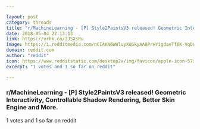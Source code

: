 ```yaml
---

layout: post
category: threads
title: "r/MachineLearning - [P] Style2PaintsV3 released! Geometric Interactivity, Controllable Shadow Rendering, Better Skin Engine and More."
date: 2018-05-04 22:13:13
link: https://vrhk.co/2JSXsPu
image: https://i.redditmedia.com/nCIAKN6WWluyXUGkyAA8PrHYigdaeTf6K-VqDQUCTfQ.jpg?fit=crop&crop=faces%2Centropy&arh=2&w=1080&s=927c1356adda1d2e2b9480c131c02bbc
domain: reddit.com
author: "reddit"
icon: https://www.redditstatic.com/desktop2x/img/favicon/apple-icon-57x57.png
excerpt: "1 votes and 1 so far on reddit"

---
```


### r/MachineLearning - [P] Style2PaintsV3 released! Geometric Interactivity, Controllable Shadow Rendering, Better Skin Engine and More.

1 votes and 1 so far on reddit